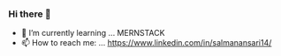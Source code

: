 ### Hi there 👋

- 🌱 I’m currently learning ... MERNSTACK
- 📫 How to reach me: ... https://www.linkedin.com/in/salmanansari14/
  

<!--
**salmanansari14/salmanansari14** is a ✨ _special_ ✨ repository because its `README.md` (this file) appears on your GitHub profile.

Here are some ideas to get you started:

- 🔭 I’m currently working on ... my own project called Social Media App
- 🌱 I’m currently learning ... merstack
- 💬 Ask me about ...
- 📫 How to reach me: ... https://www.linkedin.com/in/salmanansari14/
- ⚡ Fun fact: ...
-->
